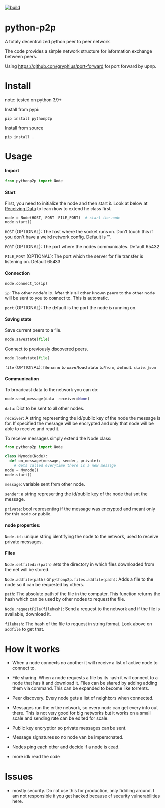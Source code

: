 [![build](https://github.com/GianisTsol/python-p2p/actions/workflows/python-package.yml/badge.svg)](https://github.com/GianisTsol/python-p2p/actions/workflows/python-package.yml)

# python-p2p

A totaly decentralized python peer to peer network.

The code provides a simple network structure for information exchange between peers.

Using https://github.com/gryphius/port-forward for port forward by upnp.

# Install
note: tested on python 3.9+

Install from pypi:
```
pip install pythonp2p
```

Install from source
```
pip install .
```

# Usage

#### Import
```py
from pythonp2p import Node
```

#### Start

 First, you need to initialize the node and then start it. Look at below at [Receiving Data](#receiving-data) to learn how to extend he class first.

 ```py
 node = Node(HOST, PORT, FILE_PORT)  # start the node
 node.start()
 ```


`HOST` (OPTIONAL): The host where the socket runs on. Don't touch this if you don't have a weird network config. Default is "".

`PORT` (OPTIONAL): The port where the nodes communicates. Default 65432

`FILE_PORT` (OPTIONAL): The port which the server for file transfer is listening on. Default 65433


#### Connection

```py
node.connect_to(ip)
```

`ip`: The other node's ip. After this all other known peers to the other node will be sent to you to connect to. This is automatic.


`port` (OPTIONAL): The default is the port the node is running on.

#### Saving state
Save current peers to a file.
```py
node.savestate(file)
```

Connect to previously discovered peers.
```py
node.loadstate(file)
```

`file` (OPTIONAL): filename to save/load state to/from, default: `state.json`

#### Communication
To broadcast data to the network you can do:
```py
node.send_message(data, receiver=None)
```

`data`: Dict to be sent to all other nodes.

`receiver`: A string representing the id/public key of the node the message is for.
  If specified the message will be encrypted and only that node will be able to receive and read it.



  To receive messages simply extend the Node class:
 
 ```py
 from pythonp2p import Node

 class Mynode(Node):
   def on_message(message, sender, private):
     # Gets called everytime there is a new message
 node = Mynode()
 node.start()
 ```


  `message`: variable sent from other node.

  `sender`: a string representing the id/public key of the node that snt the message.

  `private`: bool representing if the message was encrypted and meant only for this node or public.


#### node properties:
   `Node.id` : unique string identifying the node to the network, used to receive private messages.


#### Files

`Node.setfiledir(path)` sets the directory in which files downloaded from the net will be stored.

`Node.addfile(path)` or `pythonp2p.files.addfile(path)`: Adds a file to the node so it can be requested by others.

  `path`: The absolute path of the file in the computer.
  This function returns the hash which can be used by other nodes to request the file.

`Node.requestFile(filehash)`: Send a request to the network and if the file is available, download it.

  `filehash`: The hash of the file to request in string format. Look above on `addfile` to get that.


# How it works

- When a node connects no another it will receive a list of active node to connect to.
- File sharing. When a node requests a file by its hash it will connect
to a node that has it and download it. Files can be shared by adding adding them via command. This can be expanded to become like torrents.
- Peer discovery. Every node gets a list of neighbors when connected.
- Messages run the entire network, so every node can get every info out there.
  This is not very good for big networks but it works on a small scale and sending
  rate can be edited for scale.
 - Public key encryption so private messages can be sent.
 - Message signatures so no node van be impersonated.

- Nodes ping each other and decide if a node is dead.
- more idk read the code

# Issues
- mostly security. Do not use this for production, only fiddling around.
  I am not responsible if you get hacked because of security vulnerabilities here.
